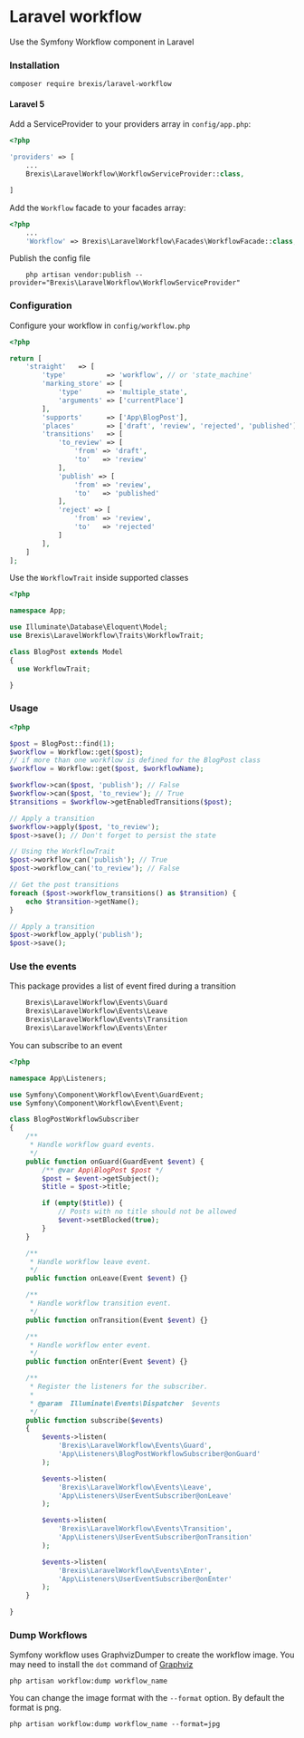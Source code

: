 # Laravel workflow

Use the Symfony Workflow component in Laravel

### Installation

    composer require brexis/laravel-workflow

#### Laravel 5

Add a ServiceProvider to your providers array in `config/app.php`:

```php
<?php

'providers' => [
    ...
    Brexis\LaravelWorkflow\WorkflowServiceProvider::class,

]
```

Add the `Workflow` facade to your facades array:

```php
<?php
    ...
    'Workflow' => Brexis\LaravelWorkflow\Facades\WorkflowFacade::class,
```

Publish the config file

```
    php artisan vendor:publish --provider="Brexis\LaravelWorkflow\WorkflowServiceProvider"
```

### Configuration

Configure your workflow in `config/workflow.php`

```php
<?php

return [
    'straight'   => [
        'type'          => 'workflow', // or 'state_machine'
        'marking_store' => [
            'type'      => 'multiple_state',
            'arguments' => ['currentPlace']
        ],
        'supports'      => ['App\BlogPost'],
        'places'        => ['draft', 'review', 'rejected', 'published'],
        'transitions'   => [
            'to_review' => [
                'from' => 'draft',
                'to'   => 'review'
            ],
            'publish' => [
                'from' => 'review',
                'to'   => 'published'
            ],
            'reject' => [
                'from' => 'review',
                'to'   => 'rejected'
            ]
        ],
    ]
];
```

Use the `WorkflowTrait` inside supported classes

```php
<?php

namespace App;

use Illuminate\Database\Eloquent\Model;
use Brexis\LaravelWorkflow\Traits\WorkflowTrait;

class BlogPost extends Model
{
  use WorkflowTrait;

}
```
### Usage

```php
<?php

$post = BlogPost::find(1);
$workflow = Workflow::get($post);
// if more than one workflow is defined for the BlogPost class
$workflow = Workflow::get($post, $workflowName);

$workflow->can($post, 'publish'); // False
$workflow->can($post, 'to_review'); // True
$transitions = $workflow->getEnabledTransitions($post);

// Apply a transition
$workflow->apply($post, 'to_review');
$post->save(); // Don't forget to persist the state

// Using the WorkflowTrait
$post->workflow_can('publish'); // True
$post->workflow_can('to_review'); // False

// Get the post transitions
foreach ($post->workflow_transitions() as $transition) {
    echo $transition->getName();
}

// Apply a transition
$post->workflow_apply('publish');
$post->save();
```

### Use the events
This package provides a list of event fired during a transition

```php
    Brexis\LaravelWorkflow\Events\Guard
    Brexis\LaravelWorkflow\Events\Leave
    Brexis\LaravelWorkflow\Events\Transition
    Brexis\LaravelWorkflow\Events\Enter
```

You can subscribe to an event

```php
<?php

namespace App\Listeners;

use Symfony\Component\Workflow\Event\GuardEvent;
use Symfony\Component\Workflow\Event\Event;

class BlogPostWorkflowSubscriber
{
    /**
     * Handle workflow guard events.
     */
    public function onGuard(GuardEvent $event) {
        /** @var App\BlogPost $post */
        $post = $event->getSubject();
        $title = $post->title;

        if (empty($title)) {
            // Posts with no title should not be allowed
            $event->setBlocked(true);
        }
    }

    /**
     * Handle workflow leave event.
     */
    public function onLeave(Event $event) {}

    /**
     * Handle workflow transition event.
     */
    public function onTransition(Event $event) {}

    /**
     * Handle workflow enter event.
     */
    public function onEnter(Event $event) {}

    /**
     * Register the listeners for the subscriber.
     *
     * @param  Illuminate\Events\Dispatcher  $events
     */
    public function subscribe($events)
    {
        $events->listen(
            'Brexis\LaravelWorkflow\Events\Guard',
            'App\Listeners\BlogPostWorkflowSubscriber@onGuard'
        );

        $events->listen(
            'Brexis\LaravelWorkflow\Events\Leave',
            'App\Listeners\UserEventSubscriber@onLeave'
        );

        $events->listen(
            'Brexis\LaravelWorkflow\Events\Transition',
            'App\Listeners\UserEventSubscriber@onTransition'
        );

        $events->listen(
            'Brexis\LaravelWorkflow\Events\Enter',
            'App\Listeners\UserEventSubscriber@onEnter'
        );
    }

}
```

### Dump Workflows
Symfony workflow uses GraphvizDumper to create the workflow image. You may need to install the `dot` command of [Graphviz](http://www.graphviz.org/)

    php artisan workflow:dump workflow_name

You can change the image format with the `--format` option. By default the format is png.

    php artisan workflow:dump workflow_name --format=jpg
